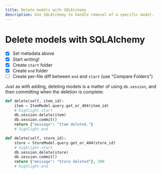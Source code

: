 ```yaml
---
title: Delete models with SQLAlchemy
description: Use SQLAlchemy to handle removal of a specific model.
---
```


# Delete models with SQLAlchemy

- [x] Set metadata above
- [x] Start writing!
- [x] Create `start` folder
- [x] Create `end` folder
- [ ] Create per-file diff between `end` and `start` (use "Compare Folders")

Just as with adding, deleting models is a matter of using `db.session`, and then committing when the deletion is complete:

```python title="resources/item.py"
def delete(self, item_id):
    item = ItemModel.query.get_or_404(item_id)
    # highlight-start
    db.session.delete(item)
    db.session.commit()
    return {"message": "Item deleted."}
    # highlight-end
```

```python title="resources/store.py"
def delete(self, store_id):
    store = StoreModel.query.get_or_404(store_id)
    # highlight-start
    db.session.delete(store)
    db.session.commit()
    return {"message": "Store deleted"}, 200
    # highlight-end
```